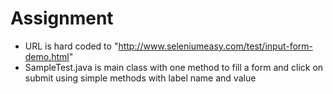 # Assignment
* URL is hard coded to "http://www.seleniumeasy.com/test/input-form-demo.html"
* SampleTest.java is main class with one method to fill a form and click on submit using simple methods with label name and value
